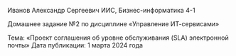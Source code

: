 Иванов Александр Сергеевич
ИИС, Бизнес-информатика 4-1

Домашнее задание №2 по дисциплине «Управление ИТ-сервисами»

Тема: «Проект соглашения об уровне обслуживания (SLA) электронной почты»
Дата публикации: 1 марта 2024 года
